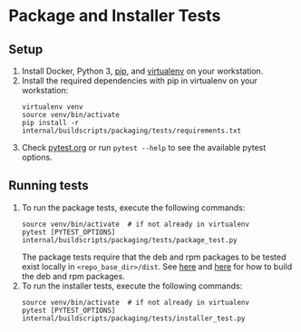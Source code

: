 # Package and Installer Tests

## Setup

1. Install Docker, Python 3, [pip](https://pip.pypa.io/en/stable/installing/),
   and [virtualenv](https://virtualenv.pypa.io/en/latest/) on your workstation.
1. Install the required dependencies with pip in virtualenv on your workstation:
   ```
   virtualenv venv
   source venv/bin/activate
   pip install -r internal/buildscripts/packaging/tests/requirements.txt
   ```
1. Check [pytest.org](https://pytest.org) or run `pytest --help` to see the
   available pytest options.

## Running tests

1. To run the package tests, execute the following commands:
   ```
   source venv/bin/activate  # if not already in virtualenv
   pytest [PYTEST_OPTIONS] internal/buildscripts/packaging/tests/package_test.py
   ```
   The package tests require that the deb and rpm packages to be tested exist
   locally in `<repo_base_dir>/dist`.  See [here](../fpm/deb/README.md) and
   [here](../fpm/rpm/README.md) for how to build the deb and rpm packages.
1. To run the installer tests, execute the following commands:
   ```
   source venv/bin/activate  # if not already in virtualenv
   pytest [PYTEST_OPTIONS] internal/buildscripts/packaging/tests/installer_test.py
   ```

